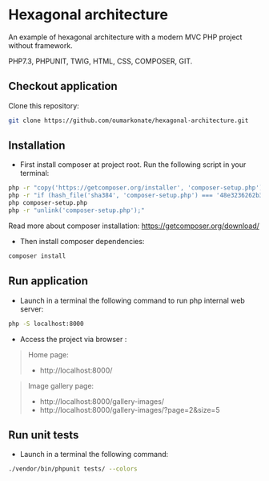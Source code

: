 # Hexagonal architecture

An example of hexagonal architecture with a modern MVC PHP project without framework.
 
PHP7.3, PHPUNIT, TWIG, HTML, CSS, COMPOSER, GIT. 

## Checkout application

Clone this repository:

```bash
git clone https://github.com/oumarkonate/hexagonal-architecture.git
```

## Installation

* First install composer at project root. Run the following script in your terminal:

```bash
php -r "copy('https://getcomposer.org/installer', 'composer-setup.php');"
php -r "if (hash_file('sha384', 'composer-setup.php') === '48e3236262b34d30969dca3c37281b3b4bbe3221bda826ac6a9a62d6444cdb0dcd0615698a5cbe587c3f0fe57a54d8f5') { echo 'Installer verified'; } else { echo 'Installer corrupt'; unlink('composer-setup.php'); } echo PHP_EOL;"
php composer-setup.php
php -r "unlink('composer-setup.php');"
```
Read more about composer installation: https://getcomposer.org/download/

* Then install composer dependencies:
```bash
composer install
```
## Run application

* Launch in a terminal the following command to run php internal web server:
```bash
php -S localhost:8000
```

* Access the project via browser : 

> Home page:
> - http://localhost:8000/

> Image gallery page:
> - http://localhost:8000/gallery-images/
> - http://localhost:8000/gallery-images/?page=2&size=5

## Run unit tests

* Launch in a terminal the following command:
```bash
./vendor/bin/phpunit tests/ --colors
```


